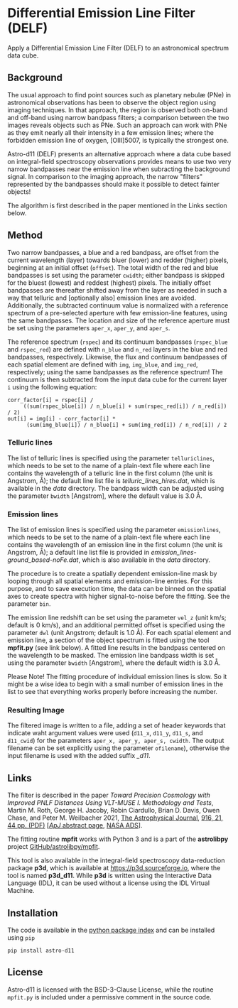 # Differential Emission Line Filter (DELF)

Apply a Differential Emission Line Filter (DELF) to an astronomical spectrum data cube.

## Background

The usual approach to find point sources such as planetary nebulæ (PNe) in astronomical observations has been to observe the object region using imaging techniques. In that approach, the region is observed both on-band and off-band using narrow bandpass filters; a comparison between the two images reveals objects such as PNe. Such an approach can work with PNe as they emit nearly all their intensity in a few emission lines; where the forbidden emission line of oxygen, [OIII]5007, is typically the strongest one.

Astro-d11 (DELF) presents an alternative approach where a data cube based on integral-field spectroscopy observations provides means to use two very narrow bandpasses near the emission line when subracting the background signal. In comparison to the imaging approach, the narrow "filters" represented by the bandpasses should make it possible to detect fainter objects!

The algorithm is first described in the paper mentioned in the Links section below.


## Method

Two narrow bandpasses, a blue and a red bandpass, are offset from the current wavelength (layer) towards bluer (lower) and redder (higher) pixels, beginning at an initial offset (`offset`). The total width of the red and blue bandpasses is set using the parameter `cwidth`; either bandpass is skipped for the bluest (lowest) and reddest (highest) pixels. The initially offset bandpasses are thereafter shifted away from the layer as needed in such a way that telluric and [optionally also] emission lines are avoided. Additionally, the subtracted continuum value is normalized with a reference spectrum of a pre-selected aperture with few emission-line features, using the same bandpasses. The location and size of the reference aperture must be set using the parameters `aper_x`, `aper_y`, and `aper_s`.

The reference spectrum (`rspec`) and its continuum bandpasses (`rspec_blue` and `rspec_red`) are defined with `n_blue` and `n_red` layers in the blue and red bandpasses, respectively. Likewise, the flux and continuum bandpasses of each spatial element are defined with `img`, `img_blue`, and `img_red`, respectively; using the same bandpasses as the reference spectrum! The continuum is then subtracted from the input data cube for the current layer `i` using the following equation:

```
corr_factor[i] = rspec[i] /
     ((sum(rspec_blue[i]) / n_blue[i] + sum(rspec_red[i]) / n_red[i]) / 2)
out[i] = img[i] - corr_factor[i] *
      (sum(img_blue[i]) / n_blue[i] + sum(img_red[i]) / n_red[i]) / 2
```


### Telluric lines

The list of telluric lines is specified using the parameter `telluriclines`, which needs to be set to the name of a plain-text file where each line contains the wavelength of a telluric line in the first column (the unit is Angstrom, Å); the default line list file is *telluric_lines_hires.dat*, which is available in the *data* directory. The bandpass width can be adjusted using the parameter `bwidth` [Angstrom], where the default value is 3.0 Å.


### Emission lines

The list of emission lines is specified using the parameter `emissionlines`, which needs to be set to the name of a plain-text file where each line contains the wavelength of an emission line in the first column (the unit is Angstrom, Å); a default line list file is provided in *emission_lines-ground_based-noFe.dat*, which is also available in the *data* directory.

The procedure is to create a spatially dependent emission-line mask by looping through all spatial elements and emission-line entries. For this purpose, and to save execution time, the data can be binned on the spatial axes to create spectra with higher signal-to-noise before the fitting. See the parameter `bin`.

The emission line redshift can be set using the parameter `vel_z` (unit km/s; default is 0 km/s), and an additional permitted offset is specified using the parameter `dwl` (unit Angstrom; default is 1.0 Å). For each spatial element and emission line, a section of the object spectrum is fitted using the tool __mpfit.py__ (see link below). A fitted line results in the bandpass centered on the wavelength to be masked. The emission line bandpass width is set using the parameter `bwidth` [Angstrom], where the default width is 3.0 Å.

Please Note! The fitting procedure of individual emission lines is slow. So it might be a wise idea to begin with a small number of emission lines in the list to see that everything works properly before increasing the number.


### Resulting Image

The filtered image is written to a file, adding a set of header keywords that indicate waht argument values were used (`d11_x`, `d11_y`, `d11_s`, and `d11_cwid`) for the parameters `aper_x, aper_y, aper_s, cwidth`. The output filename can be set explicitly using the parameter `ofilename`), otherwise the input filename is used with the added suffix *_d11*.


## Links

The filter is described in the paper _Toward Precision Cosmology with Improved PNLF Distances Using VLT-MUSE I. Methodology and Tests_, Martin M. Roth, George H. Jacoby, Robin Ciardullo, Brian D. Davis, Owen Chase, and Peter M. Weilbacher 2021, [The Astrophysical Journal](https://iopscience.iop.org/journal/0004-637X), [916, 21, 44 pp. (PDF)](https://ui.adsabs.harvard.edu/link_gateway/2021ApJ...916...21R/PUB_PDF) [[*ApJ* abstract page](https://www.doi.org/10.3847/1538-4357/ac02ca), [NASA ADS](https://ui.adsabs.harvard.edu/abs/2021ApJ...916...21R/abstract)].

The fitting routine __mpfit__ works with Python 3 and is a part of the __astrolibpy__ project [GitHub/astrolibpy/mpfit](https://github.com/segasai/astrolibpy).

This tool is also available in the integral-field spectroscopy data-reduction package __p3d__, which is available at https://p3d.sourceforge.io, where the tool is named __p3d_d11__. While __p3d__ is written using the Interactive Data Language (IDL), it can be used without a license using the IDL Virtual Machine.


## Installation

The code is available in the [python package index](https://pypi.org/project/astro-delf) and can be installed using `pip`
```
pip install astro-d11
```

## License

Astro-d11 is licensed with the BSD-3-Clause License, while the routine `mpfit.py` is included under a permissive comment in the source code.
